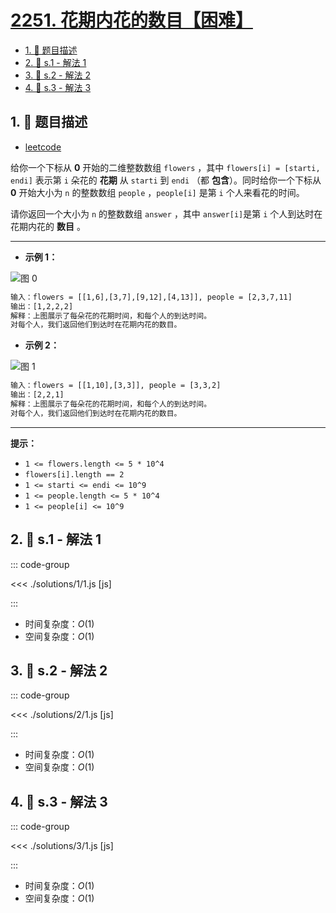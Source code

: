 # [2251. 花期内花的数目【困难】](https://github.com/tnotesjs/TNotes.leetcode/tree/main/notes/2251.%20%E8%8A%B1%E6%9C%9F%E5%86%85%E8%8A%B1%E7%9A%84%E6%95%B0%E7%9B%AE%E3%80%90%E5%9B%B0%E9%9A%BE%E3%80%91)

<!-- region:toc -->

- [1. 📝 题目描述](#1--题目描述)
- [2. 🎯 s.1 - 解法 1](#2--s1---解法-1)
- [3. 🎯 s.2 - 解法 2](#3--s2---解法-2)
- [4. 🎯 s.3 - 解法 3](#4--s3---解法-3)

<!-- endregion:toc -->

## 1. 📝 题目描述

- [leetcode](https://leetcode.cn/problems/number-of-flowers-in-full-bloom/)

给你一个下标从 **0** 开始的二维整数数组 `flowers` ，其中 `flowers[i] = [starti, endi]` 表示第 `i` 朵花的 **花期** 从 `starti` 到 `endi` （都 **包含**）。同时给你一个下标从 **0** 开始大小为 `n` 的整数数组 `people` ，`people[i]` 是第 `i` 个人来看花的时间。

请你返回一个大小为 `n` 的整数数组 `answer` ，其中 `answer[i]`是第 `i` 个人到达时在花期内花的 **数目** 。

---

- **示例 1：**

![图 0](https://cdn.jsdelivr.net/gh/tnotesjs/imgs@main/2025-09-27-11-39-24.png)

```txt
输入：flowers = [[1,6],[3,7],[9,12],[4,13]], people = [2,3,7,11]
输出：[1,2,2,2]
解释：上图展示了每朵花的花期时间，和每个人的到达时间。
对每个人，我们返回他们到达时在花期内花的数目。
```

- **示例 2：**

![图 1](https://cdn.jsdelivr.net/gh/tnotesjs/imgs@main/2025-09-27-11-39-30.png)

```txt
输入：flowers = [[1,10],[3,3]], people = [3,3,2]
输出：[2,2,1]
解释：上图展示了每朵花的花期时间，和每个人的到达时间。
对每个人，我们返回他们到达时在花期内花的数目。
```

---

**提示：**

- `1 <= flowers.length <= 5 * 10^4`
- `flowers[i].length == 2`
- `1 <= starti <= endi <= 10^9`
- `1 <= people.length <= 5 * 10^4`
- `1 <= people[i] <= 10^9`

## 2. 🎯 s.1 - 解法 1

::: code-group

<<< ./solutions/1/1.js [js]

:::

- 时间复杂度：$O(1)$
- 空间复杂度：$O(1)$

## 3. 🎯 s.2 - 解法 2

::: code-group

<<< ./solutions/2/1.js [js]

:::

- 时间复杂度：$O(1)$
- 空间复杂度：$O(1)$

## 4. 🎯 s.3 - 解法 3

::: code-group

<<< ./solutions/3/1.js [js]

:::

- 时间复杂度：$O(1)$
- 空间复杂度：$O(1)$
